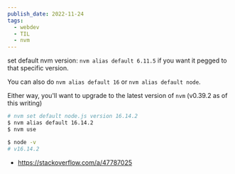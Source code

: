 ```yaml
---
publish_date: 2022-11-24
tags:
  - webdev
  - TIL
  - nvm
---
```


set default nvm version:
`nvm alias default 6.11.5` if you want it pegged to that specific version.

You can also do `nvm alias default 16` or `nvm alias default node`.

Either way, you'll want to upgrade to the latest version of `nvm` (v0.39.2 as of this writing)

```bash
# nvm set default node.js version 16.14.2
$ nvm alias default 16.14.2
$ nvm use

$ node -v
# v16.14.2
```


- https://stackoverflow.com/a/47787025
